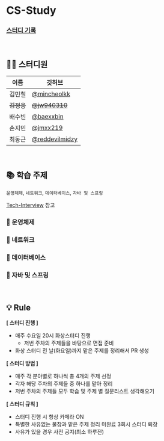 # CS-Study

### [스터디 기록](https://jmxx219.notion.site/CS-c23e84f06df542e7a0233192fc517c46)

<br/>

## 👨‍💻 스터디원
|이름|깃허브|
|------|---|
|김민철|[@mincheolkk](https://github.com/mincheolkk)|
|~~김정웅~~|~~[@jw940310](https://github.com/jw940310)~~|
|배수빈|[@baexxbin](https://github.com/baexxbin)|
|손지민|[@jmxx219](https://github.com/jmxx219)|
|최동근|[@reddevilmidzy](https://github.com/reddevilmidzy)|

<br/>

## 📚 학습 주제
`운영체제`, `네트워크`, `데이터베이스`, `자바 및 스프링`

[Tech-Interview](https://github.com/VSFe/Tech-Interview) 참고

### 📌 운영체제
### 📌 네트워크
### 📌 데이터베이스
### 📌 자바 및 스프링

<br/>

## 💡 Rule

**[ 스터디 진행 ]**
- 매주 수요일 20시 화상스터디 진행
    - 저번 주차의 주제들을 바탕으로 면접 준비
- 화상 스터디 전 날(화요일)까지 맡은 주제를 정리해서 PR 생성

**[ 스터디 방법 ]**
- 매주 각 분야별로 하나씩 총 4개의 주제 선정
- 각자 해당 주차의 주제들 중 하나를 맡아 정리
- 저번 주차의 주제들 모두 학습 및 주제 별 질문리스트 생각해오기

**[ 스터디 규칙 ]**
- 스터디 진행 시 항상 카메라 ON
- 특별한 사유없는 불참과 맡은 주제 정리 미완료 3회시 스터디 퇴장
- 사유가 있을 경우 사전 공지(최소 하루전)
